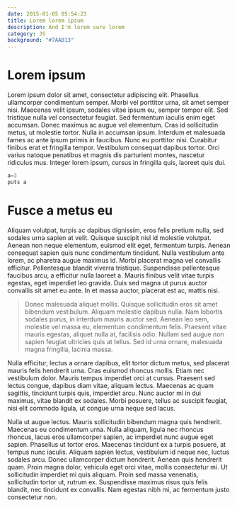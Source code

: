 ```yaml
---
date: 2015-01-05 05:54:23
title: Lorem lorem ipsum
description: And I'm lorem sure lorem
category: JS
background: "#7AAB13"
---
```


# Lorem ipsum

Lorem ipsum dolor sit amet, consectetur adipiscing elit. Phasellus ullamcorper condimentum semper. Morbi vel porttitor urna, sit amet semper nisi. Maecenas velit ipsum, sodales vitae ipsum eu, semper tempor elit. Sed tristique nulla vel consectetur feugiat. Sed fermentum iaculis enim eget accumsan. Donec maximus ac augue vel elementum. Cras id sollicitudin metus, ut molestie tortor. Nulla in accumsan ipsum. Interdum et malesuada fames ac ante ipsum primis in faucibus. Nunc eu porttitor nisi. Curabitur finibus erat et fringilla tempor. Vestibulum consequat dapibus tortor. Orci varius natoque penatibus et magnis dis parturient montes, nascetur ridiculus mus. Integer lorem ipsum, cursus in fringilla quis, laoreet quis dui.

```javascript
a=3
puts a
```

# Fusce a metus eu

Aliquam volutpat, turpis ac dapibus dignissim, eros felis pretium nulla, sed sodales urna sapien at velit. Quisque suscipit nisl id molestie volutpat. Aenean non neque elementum, euismod elit eget, fermentum turpis. Aenean consequat sapien quis nunc condimentum tincidunt. Nulla vestibulum ante lorem, ac pharetra augue maximus id. Morbi placerat magna vel convallis efficitur. Pellentesque blandit viverra tristique. Suspendisse pellentesque faucibus arcu, a efficitur nulla laoreet a. Mauris finibus velit vitae turpis egestas, eget imperdiet leo gravida. Duis sed magna ut purus auctor convallis sit amet eu ante. In et massa auctor, placerat est ac, mattis nisi.

> Donec malesuada aliquet mollis. Quisque sollicitudin eros sit amet bibendum vestibulum. Aliquam molestie dapibus nulla. Nam lobortis sodales purus, in interdum mauris auctor sed. Aenean leo sem, molestie vel massa eu, elementum condimentum felis. Praesent vitae mauris egestas, aliquet nulla at, facilisis odio. Nullam sed augue non sapien feugiat ultricies quis at tellus. Sed id urna ornare, malesuada magna fringilla, lacinia massa.

Nulla efficitur, lectus a ornare dapibus, elit tortor dictum metus, sed placerat mauris felis hendrerit urna. Cras euismod rhoncus mollis. Etiam nec vestibulum dolor. Mauris tempus imperdiet orci at cursus. Praesent sed lectus congue, dapibus diam vitae, aliquam lectus. Maecenas ac quam sagittis, tincidunt turpis quis, imperdiet arcu. Nunc auctor mi in dui maximus, vitae blandit ex sodales. Morbi posuere, tellus ac suscipit feugiat, nisi elit commodo ligula, ut congue urna neque sed lacus.

Nulla ut augue lectus. Mauris sollicitudin bibendum magna quis hendrerit. Maecenas eu condimentum urna. Nulla aliquam, ligula nec rhoncus rhoncus, lacus eros ullamcorper sapien, ac imperdiet nunc augue eget sapien. Phasellus ut tortor eros. Maecenas tincidunt ex a turpis posuere, at tempus nunc iaculis. Aliquam sapien lectus, vestibulum id neque nec, luctus sodales arcu. Donec ullamcorper dictum hendrerit. Aenean quis hendrerit quam. Proin magna dolor, vehicula eget orci vitae, mollis consectetur mi. Ut sollicitudin imperdiet mi quis aliquam. Proin sed massa venenatis, sollicitudin tortor ut, rutrum ex. Suspendisse maximus risus quis felis blandit, nec tincidunt ex convallis. Nam egestas nibh mi, ac fermentum justo consectetur non.
